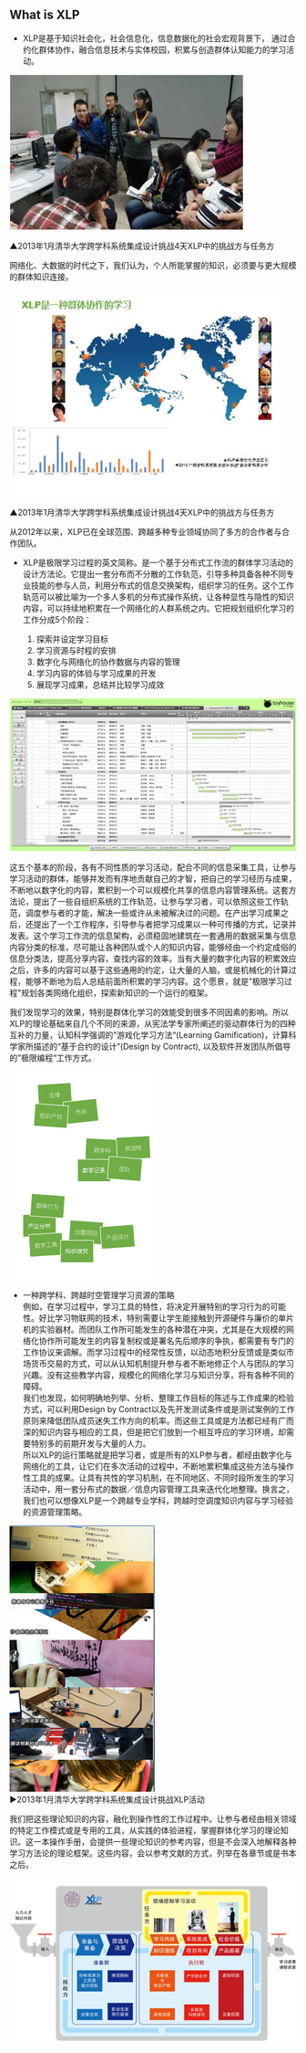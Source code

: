 ## What is XLP

* XLP是基于知识社会化，社会信息化，信息数据化的社会宏观背景下， 通过合约化群体协作，融合信息技术与实体校园，积累与创造群体认知能力的学习活动。

![0](../assets/Introduction/what_is_xlp/01.jpg)

▲2013年1月清华大学跨学科系统集成设计挑战4天XLP中的挑战方与任务方

网络化、大数据的时代之下，我们认为，个人所能掌握的知识，必须要与更大规模的群体知识连接。


![0](../assets/Introduction/what_is_xlp/02.jpg)

▲2013年1月清华大学跨学科系统集成设计挑战4天XLP中的挑战方与任务方

从2012年以来，XLP已在全球范围、跨越多种专业领域协同了多方的合作者与合作团队。


* XLP是极限学习过程的英文简称。是一个基于分布式工作流的群体学习活动的设计方法论。它提出一套分布而不分散的工作轨范，引导多种具备各种不同专业技能的参与人员，利用分布式的信息交换架构，组织学习的任务。这个工作轨范可以被比喻为一个多人多机的分布式操作系统，让各种显性与隐性的知识内容，可以持续地积累在一个网络化的人群系统之内。它把规划组织化学习的工作分成5个阶段：   

	1. 探索并设定学习目标 
	2. 学习资源与时程的安排 
	3. 数字化与网络化的协作数据与内容的管理 
	4. 学习内容的体验与学习成果的开发 
	5. 展现学习成果，总结并比较学习成效 

![0](../assets/Introduction/what_is_xlp/03.jpg)

这五个基本的阶段，各有不同性质的学习活动，配合不同的信息采集工具，让参与学习活动的群体，能够并发而有序地贡献自己的才智，把自己的学习经历与成果，不断地以数字化的内容，累积到一个可以规模化共享的信息内容管理系统。这套方法论，提出了一些自组织系统的工作轨范，让参与学习者，可以依照这些工作轨范，调度参与者的才能，解决一些或许从未被解决过的问题。在产出学习成果之后，还提出了一个工作程序，引导参与者把学习成果以一种可传播的方式，记录并发表。这个学习工作流的信息架构，必须稳固地建筑在一套通用的数据采集与信息内容分类的标准，尽可能让各种团队或个人的知识内容，能够经由一个约定成俗的信息分类法，提高分享内容，查找内容的效率。当有大量的数字化内容的积累效应之后，许多的内容可以基于这些通用的约定，让大量的人脑，或是机械化的计算过程，能够不断地为后人总结前面所积累的学习内容。这个愿景，就是”极限学习过程"规划各类网络化组织，探索新知识的一个运行的框架。

我们发现学习的效果，特别是群体化学习的效能受到很多不同因素的影响。所以XLP的理论基础来自几个不同的来源，从宪法学专家所阐述的驱动群体行为的四种互补的力量，认知科学强调的”游戏化学习方法“(Learning Gamification)，计算科学家所描述的“基于合约的设计”(Design by Contract), 以及软件开发团队所倡导的”极限编程“工作方式。

![0](../assets/Introduction/what_is_xlp/04.jpg)

* 一种跨学科、跨越时空管理学习资源的策略  
例如，在学习过程中，学习工具的特性，将决定开展特别的学习行为的可能性。好比学习物联网的技术，特别需要让学生能接触到开源硬件与廉价的单片机的实验器材。而团队工作所可能发生的各种潜在冲突，尤其是在大规模的网络化协作所可能发生的内容复制权或是署名先后顺序的争执，都需要有专门的工作协议来调解。而学习过程中的经常性反馈，以动态地积分反馈或是类似市场货币交易的方式，可以从认知机制提升参与者不断地修正个人与团队的学习兴趣。没有这些教学内容，规模化的网络化学习与知识分享，将有各种不同的障碍。  
我们也发现，如何明确地列举、分析、整理工作目标的陈述与工作成果的检验方式，可以利用Design by Contract以及先开发测试条件或是测试案例的工作原则来降低团队成员迷失工作方向的机率。而这些工具或是方法都已经有广而深的知识内容与相应的工具，但是把它们放到一个相互呼应的学习环境，却需要特别多的前期开发与大量的人力。  
所以XLP的运行策略就是把学习者，或是所有的XLP参与者，都经由数字化与网络化的工具，让它们在多次活动的过程中，不断地累积集成这些方法与操作性工具的成果。让具有共性的学习机制，在不同地区、不同时段所发生的学习活动中，用一套分布式的数据／信息内容管理工具来迭代化地整理。换言之，我们也可以想像XLP是一个跨越专业学科，跨越时空调度知识内容与学习经验的资源管理策略。

![0](../assets/Introduction/what_is_xlp/05.jpg)  
►2013年1月清华大学跨学科系统集成设计挑战XLP活动  

我们把这些理论知识的内容，融化到操作性的工作过程中。让参与者经由相关领域的特定工作模式或是专用的工具，从实践的体验进程，掌握群体化学习的理论知识。这一本操作手册，会提供一些理论知识的参考内容，但是不会深入地解释各种学习方法论的理论框架。这些内容，会以参考文献的方式，列举在各章节或是书本之后。


![0](../assets/Introduction/what_is_xlp/06.jpg) 
